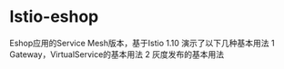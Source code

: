 # Istio-eshop
Eshop应用的Service Mesh版本，基于Istio 1.10 
演示了以下几种基本用法
1 Gateway，VirtualService的基本用法
2 灰度发布的基本用法


